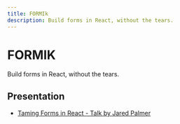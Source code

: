 ```yaml
---
title: FORMIk
description: Build forms in React, without the tears.
---
```


# FORMIK

Build forms in React, without the tears.

## Presentation

- [Taming Forms in React - Talk by Jared Palmer](https://www.youtube.com/watch?v=oiNtnehlaTo&t=43s)

